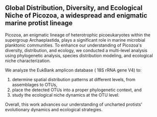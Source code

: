 ## Global Distribution, Diversity, and Ecological Niche of Picozoa, a widespread and enigmatic marine protist lineage

Picozoa, an enigmatic lineage of heterotrophic picoeukaryotes within the supergroup Archaeplastida, plays a significant role in marine microbial planktonic communities. To enhance our understanding of Picozoa's diversity, distribution, and ecology, we conducted a multi-level analysis using phylogenetic analysis, species distribution modeling, and ecological niche characterization.

We analyze the EukBank amplicon database ( 18S rRNA gene V4) to:
1. determine spatial distribution patterns at different levels, from assemblages to OTUs,
2. place the detected OTUs into a proper phylogenetic context, and
3. study the ecological niche dynamics at the OTU level.

Overall, this work advances our understanding of uncharted protists' evolutionary dynamics and ecological strategies. 


